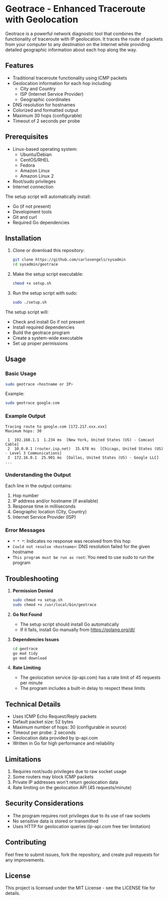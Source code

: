 # Geotrace - Enhanced Traceroute with Geolocation

Geotrace is a powerful network diagnostic tool that combines the functionality of traceroute with IP geolocation. It traces the route of packets from your computer to any destination on the Internet while providing detailed geographic information about each hop along the way.

## Features

- Traditional traceroute functionality using ICMP packets
- Geolocation information for each hop including:
  - City and Country
  - ISP (Internet Service Provider)
  - Geographic coordinates
- DNS resolution for hostnames
- Colorized and formatted output
- Maximum 30 hops (configurable)
- Timeout of 2 seconds per probe

## Prerequisites

- Linux-based operating system:
  - Ubuntu/Debian
  - CentOS/RHEL
  - Fedora
  - Amazon Linux
  - Amazon Linux 2
- Root/sudo privileges
- Internet connection

The setup script will automatically install:
- Go (if not present)
- Development tools
- Git and curl
- Required Go dependencies

## Installation

1. Clone or download this repository:
   ```bash
   git clone https://github.com/carlosengels/sysadmin
   cd sysadmin/geotrace
   ```

2. Make the setup script executable:
   ```bash
   chmod +x setup.sh
   ```

3. Run the setup script with sudo:
   ```bash
   sudo ./setup.sh
   ```

The setup script will:
- Check and install Go if not present
- Install required dependencies
- Build the geotrace program
- Create a system-wide executable
- Set up proper permissions

## Usage

### Basic Usage

```bash
sudo geotrace <hostname or IP>
```

Example:
```bash
sudo geotrace google.com
```

### Example Output

```
Tracing route to google.com [172.217.xxx.xxx]
Maximum hops: 30

 1  192.168.1.1  1.234 ms  [New York, United States (US) - Comcast Cable]
 2  10.0.0.1 (router.isp.net)  15.678 ms  [Chicago, United States (US) - Level 3 Communications]
 3  172.16.0.1  25.901 ms  [Dallas, United States (US) - Google LLC]
...
```

### Understanding the Output

Each line in the output contains:
1. Hop number
2. IP address and/or hostname (if available)
3. Response time in milliseconds
4. Geographic location (City, Country)
5. Internet Service Provider (ISP)

### Error Messages

- `* * *`: Indicates no response was received from this hop
- `Could not resolve <hostname>`: DNS resolution failed for the given hostname
- `This program must be run as root`: You need to use sudo to run the program

## Troubleshooting

1. **Permission Denied**
   ```bash
   sudo chmod +x setup.sh
   sudo chmod +x /usr/local/bin/geotrace
   ```

2. **Go Not Found**
   - The setup script should install Go automatically
   - If it fails, install Go manually from https://golang.org/dl/

3. **Dependencies Issues**
   ```bash
   cd geotrace
   go mod tidy
   go mod download
   ```

4. **Rate Limiting**
   - The geolocation service (ip-api.com) has a rate limit of 45 requests per minute
   - The program includes a built-in delay to respect these limits

## Technical Details

- Uses ICMP Echo Request/Reply packets
- Default packet size: 52 bytes
- Maximum number of hops: 30 (configurable in source)
- Timeout per probe: 2 seconds
- Geolocation data provided by ip-api.com
- Written in Go for high performance and reliability

## Limitations

1. Requires root/sudo privileges due to raw socket usage
2. Some routers may block ICMP packets
3. Private IP addresses won't return geolocation data
4. Rate limiting on the geolocation API (45 requests/minute)

## Security Considerations

- The program requires root privileges due to its use of raw sockets
- No sensitive data is stored or transmitted
- Uses HTTP for geolocation queries (ip-api.com free tier limitation)

## Contributing

Feel free to submit issues, fork the repository, and create pull requests for any improvements.

## License

This project is licensed under the MIT License - see the LICENSE file for details. 